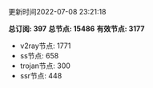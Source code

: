 更新时间2022-07-08 23:21:18

**总订阅: 397**
**总节点: 15486**
**有效节点: 3177**
- v2ray节点: 1771
- ss节点: 658
- trojan节点: 300
- ssr节点: 448
